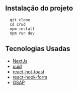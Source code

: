 
## Instalação do projeto  

```
  git clone 
  cd crud
  npm install 
  npm run dev
```
    
## Tecnologias Usadas

- [NextJs](https://nextjs.org/)
- [uuid](https://github.com/uuidjs/uuid)
- [react-hot-toast](https://react-hot-toast.com/)
- [react-hook-form](https://react-hook-form.com/)
- [GSAP](https://greensock.com/)